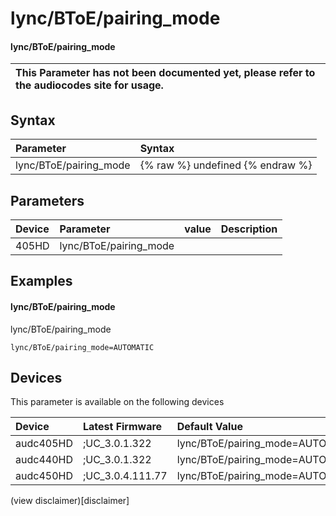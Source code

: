 ﻿---
description: lync/BToE/pairing_mode
search: false
---

# lync/BToE/pairing_mode

#### lync/BToE/pairing_mode


| This Parameter has not been documented yet, please refer to the audiocodes site for usage.  |
| :--- |

## Syntax
| Parameter | Syntax |
| :--- | :--- |
|lync/BToE/pairing_mode | {% raw %} undefined {% endraw %} |

## Parameters
|Device|Parameter|value|Description|
|:---|:---|:---|:---|
| 405HD | lync/BToE/pairing_mode |  |  |

## Examples
#### lync/BToE/pairing_mode

lync/BToE/pairing_mode

```
lync/BToE/pairing_mode=AUTOMATIC
```

## Devices
This parameter is available on the following devices

| Device | Latest Firmware | Default Value |
|:---|:---|:---|
| audc405HD | ;UC_3.0.1.322 | lync/BToE/pairing_mode=AUTOMATIC 
| audc440HD | ;UC_3.0.1.322 | lync/BToE/pairing_mode=AUTOMATIC 
| audc450HD | ;UC_3.0.4.111.77 | lync/BToE/pairing_mode=AUTOMATIC 

(view disclaimer)[disclaimer]
